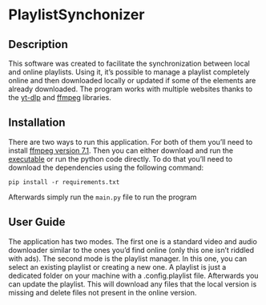 # PlaylistSynchonizer
## Description
  This software was created to facilitate the synchronization between local and online playlists. Using it, it’s possible to manage a playlist completely online and then downloaded locally or updated if some of the elements     are already downloaded. The program works with multiple websites thanks to the <a href="https://github.com/yt-dlp/yt-dlp">yt-dlp</a> and <a href="https://www.ffmpeg.org/">ffmpeg</a> libraries.

## Installation
  There are two ways to run this application. For both of them you’ll need to install <a href="https://www.ffmpeg.org/">ffmpeg version 7.1</a>. Then you can either download and run the <a href="https://github.com/Vega32/PlaylistSynchonizer/releases/tag/1.0">executable</a>  or run the python code directly. To do that you’ll need to download the dependencies using the following command:
  ```
  pip install -r requirements.txt
  ```
  Afterwards simply run the `main.py` file to run the program

## User Guide
  The application has two modes. The first one is a standard video and audio downloader similar to the ones you’d find online (only this one isn’t riddled with ads). The second mode is the playlist manager. In this one, you    can select an existing playlist or creating a new one. A playlist is just a dedicated folder on your machine with a .config.playlist file. Afterwards you can update the playlist. This will download any files that the local   version is missing and delete files not present in the online version.
